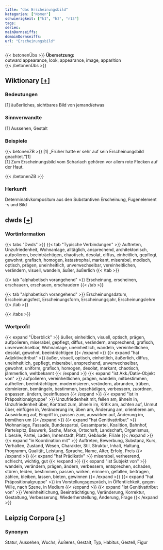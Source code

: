 ```yaml
---
title: "das Erscheinungsbild"
kategorien: ["Nomen"]
schwierigkeit: ["k1", "h3", "r13"]
tags:
series:
mainDornseiffs:
domainDornseiffs:
url: "Erscheinungsbild"
---
```


{{< betonenÜbs >}}
**Übersetzung:**  
outward appearance, look, appearance, image, apparition  
{{< /betonenÜbs >}}

## Wiktionary [[+](https://de.wiktionary.org/wiki/Erscheinungsbild)]

### Bedeutungen
[1] äußerliches, sichtbares Bild von jemand/etwas  

### Sinnverwandte
[1] Aussehen, Gestalt  

### Beispiele
{{< betonenZB >}}
[1] „Früher hatte er sehr auf sein Erscheinungsbild geachtet.“[1]  
[1] Zum Erscheinungsbild vom Scharlach gehören vor allem rote Flecken auf der Haut.  

{{< /betonenZB >}}
### Herkunft
Determinativkompositum aus den Substantiven Erscheinung, Fugenelement -s und Bild  



## dwds [[+](https://www.dwds.de/wb/Erscheinungsbild)]

### Wortinformation
{{< tabs "Dwds" >}}
{{< tab "Typische Verbindungen" >}}
Auftreten, Unzufriedenheit, Wohnanlage, alltäglich, ansprechend, architektonisch, aufpolieren, beeinträchtigen, chaotisch, desolat, diffus, einheitlich, gepflegt, gewohnt, grafisch, homogen, katastrophal, markant, miserabel, modisch, optisch, prägen, uneinheitlich, unverwechselbar, vereinheitlichen, verändern, visuell, wandeln, äußer, äußerlich
{{< /tab >}}

{{< tab "alphabetisch vorangehend" >}}
Erscheinung, erscheinen, erschauern, erschauen, erschaudern
{{< /tab >}}

{{< tab "alphabetisch vorangehend" >}}
Erscheinungsdatum, Erscheinungsfest, Erscheinungsform, Erscheinungsjahr, Erscheinungslehre
{{< /tab >}}

{{< /tabs >}}

### Wortprofil
{{< expand "Überblick" >}} äußer, einheitlich, visuell, optisch, prägen, aufpolieren, miserabel, gepflegt, diffus, verändern, ansprechend, grafisch, unverwechselbar, Wohnanlage, uneinheitlich, wandeln, vereinheitlichen, desolat, gewohnt, beeinträchtigen {{< /expand >}}
{{< expand "hat Adjektivattribut" >}} äußer, visuell, optisch, einheitlich, äußerlich, diffus, uneinheitlich, gepflegt, miserabel, ansprechend, unverwechselbar, gewohnt, uniform, grafisch, homogen, desolat, markant, chaotisch, jämmerlich, weltbekannt {{< /expand >}}
{{< expand "ist Akk./Dativ-Objekt von" >}} aufpolieren, vereinheitlichen, prägen, wandeln, mitbestimmen, aufhellen, beeinträchtigen, modernisieren, verändern, abrunden, trüben, dominieren, bemängeln, bestimmen, beschädigen, verbessern, zuordnen, anpassen, ändern, beeinflussen {{< /expand >}}
{{< expand "ist in Präpositionalgruppe" >}} Unzufriedenheit mit, feilen am, ähneln in, Unzufriedenheit über, Kontrast zum, ähneln im, Kritik am, achten auf, Unmut über, einfügen in, Veränderung im, üben am, Änderung am, orientieren am, Auswirkung auf, Eingriff in, passen zum, auswirken auf, Änderung im, bemühen um {{< /expand >}}
{{< expand "hat Genitivattribut" >}} Wohnanlage, Fassade, Bundespartei, Gesamtpartei, Koalition, Bahnhof, Parteispitz, Bauwerk, Sache, Marke, Ortschaft, Landschaft, Organismus, Liberale, Partei, Laden, Innenstadt, Platz, Gebäude, Filiale {{< /expand >}}
{{< expand "in Koordination mit" >}} Auftreten, Bewerbung, Substanz, Kurs, Verhalten, Zustand, Wesen, Charakter, Stil, Struktur, Inhalt, Haltung, Programm, Qualität, Leistung, Sprache, Name, Alter, Erfolg, Preis {{< /expand >}}
{{< expand "hat Prädikativ" >}} miserabel, verheerend, schlecht, wichtig, gut {{< /expand >}}
{{< expand "ist Subjekt von" >}} wandeln, verändern, prägen, ändern, verbessern, entsprechen, schaden, stören, leiden, bestimmen, passen, wirken, erinnern, gefallen, beitragen, zählen, bleiben, lassen, bieten, gewinnen {{< /expand >}}
{{< expand "hat Präpositionalgruppe" >}} im Vorstellungsgespräch, in Öffentlichkeit, gegen Wille, nach Szene, in Medium {{< /expand >}}
{{< expand "ist Genitivattribut von" >}} Vereinheitlichung, Beeinträchtigung, Veränderung, Korrektur, Gestaltung, Verbesserung, Wiederherstellung, Änderung, Frage {{< /expand >}}

## Leipzig Corpora [[+](https://corpora.uni-leipzig.de/en/res?word=Erscheinungsbild&corpusId=deu_newscrawl-public_2018)]


### Synonym
Statur, Aussehen, Wuchs, Äußeres, Gestalt, Typ, Habitus, Gestell, Figur

